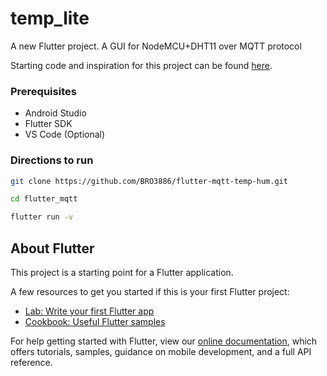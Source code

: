 # temp_lite

A new Flutter project. A GUI for NodeMCU+DHT11 over MQTT protocol

Starting code and inspiration for this project can be found <a href = "https://medium.com/@ricardoogliari/communicating-flutter-with-nodemcu-using-mqtt-protocol-a44e93ba14e3">here</a>.

### Prerequisites
 - Android Studio
 - Flutter SDK
 - VS Code (Optional)
### Directions to run
```bash
git clone https://github.com/BRO3886/flutter-mqtt-temp-hum.git

cd flutter_mqtt

flutter run -v
```


## About Flutter

This project is a starting point for a Flutter application.

A few resources to get you started if this is your first Flutter project:

- [Lab: Write your first Flutter app](https://flutter.dev/docs/get-started/codelab)
- [Cookbook: Useful Flutter samples](https://flutter.dev/docs/cookbook)

For help getting started with Flutter, view our
[online documentation](https://flutter.dev/docs), which offers tutorials,
samples, guidance on mobile development, and a full API reference.
